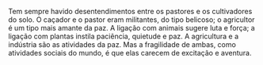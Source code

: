 ﻿Tem sempre havido desentendimentos entre os pastores e os cultivadores do solo. O caçador e o pastor eram militantes, do tipo belicoso; o agricultor é um tipo mais amante da paz. A ligação com animais sugere luta e força; a ligação com plantas instila paciência, quietude e paz. A agricultura e a indústria são as atividades da paz. Mas a fragilidade de ambas, como atividades sociais do mundo, é que elas carecem de excitação e aventura.